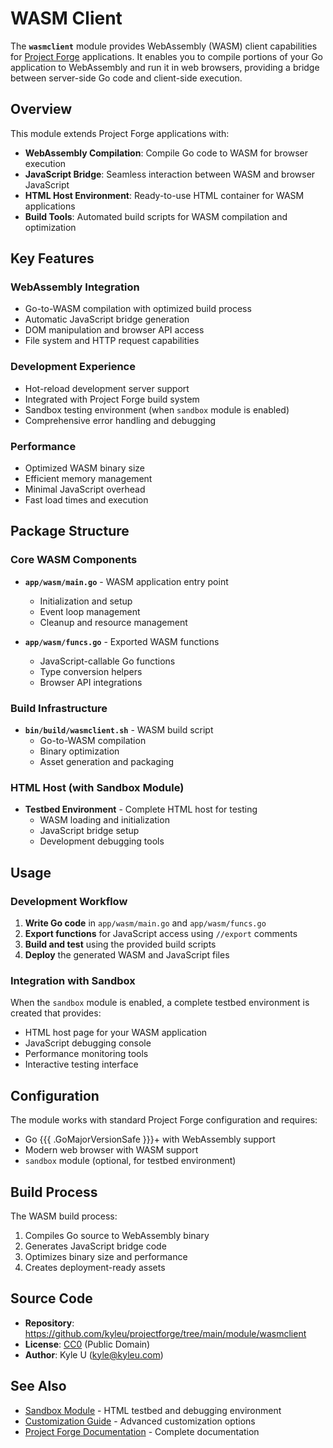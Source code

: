 # WASM Client

The **`wasmclient`** module provides WebAssembly (WASM) client capabilities for [Project Forge](https://projectforge.dev) applications. It enables you to compile portions of your Go application to WebAssembly and run it in web browsers, providing a bridge between server-side Go code and client-side execution.

## Overview

This module extends Project Forge applications with:

- **WebAssembly Compilation**: Compile Go code to WASM for browser execution
- **JavaScript Bridge**: Seamless interaction between WASM and browser JavaScript
- **HTML Host Environment**: Ready-to-use HTML container for WASM applications
- **Build Tools**: Automated build scripts for WASM compilation and optimization

## Key Features

### WebAssembly Integration
- Go-to-WASM compilation with optimized build process
- Automatic JavaScript bridge generation
- DOM manipulation and browser API access
- File system and HTTP request capabilities

### Development Experience
- Hot-reload development server support
- Integrated with Project Forge build system
- Sandbox testing environment (when `sandbox` module is enabled)
- Comprehensive error handling and debugging

### Performance
- Optimized WASM binary size
- Efficient memory management
- Minimal JavaScript overhead
- Fast load times and execution

## Package Structure

### Core WASM Components

- **`app/wasm/main.go`** - WASM application entry point
  - Initialization and setup
  - Event loop management
  - Cleanup and resource management

- **`app/wasm/funcs.go`** - Exported WASM functions
  - JavaScript-callable Go functions
  - Type conversion helpers
  - Browser API integrations

### Build Infrastructure

- **`bin/build/wasmclient.sh`** - WASM build script
  - Go-to-WASM compilation
  - Binary optimization
  - Asset generation and packaging

### HTML Host (with Sandbox Module)

- **Testbed Environment** - Complete HTML host for testing
  - WASM loading and initialization
  - JavaScript bridge setup
  - Development debugging tools

## Usage

### Development Workflow

1. **Write Go code** in `app/wasm/main.go` and `app/wasm/funcs.go`
2. **Export functions** for JavaScript access using `//export` comments
3. **Build and test** using the provided build scripts
4. **Deploy** the generated WASM and JavaScript files

### Integration with Sandbox

When the `sandbox` module is enabled, a complete testbed environment is created that provides:
- HTML host page for your WASM application
- JavaScript debugging console
- Performance monitoring tools
- Interactive testing interface

## Configuration

The module works with standard Project Forge configuration and requires:
- Go {{{ .GoMajorVersionSafe }}}+ with WebAssembly support
- Modern web browser with WASM support
- `sandbox` module (optional, for testbed environment)

## Build Process

The WASM build process:
1. Compiles Go source to WebAssembly binary
2. Generates JavaScript bridge code
3. Optimizes binary size and performance
4. Creates deployment-ready assets

## Source Code

- **Repository**: https://github.com/kyleu/projectforge/tree/main/module/wasmclient
- **License**: [CC0](https://creativecommons.org/publicdomain/zero/1.0) (Public Domain)
- **Author**: Kyle U (kyle@kyleu.com)

## See Also

- [Sandbox Module](sandbox.md) - HTML testbed and debugging environment
- [Customization Guide](../customizing.md) - Advanced customization options
- [Project Forge Documentation](https://projectforge.dev) - Complete documentation
